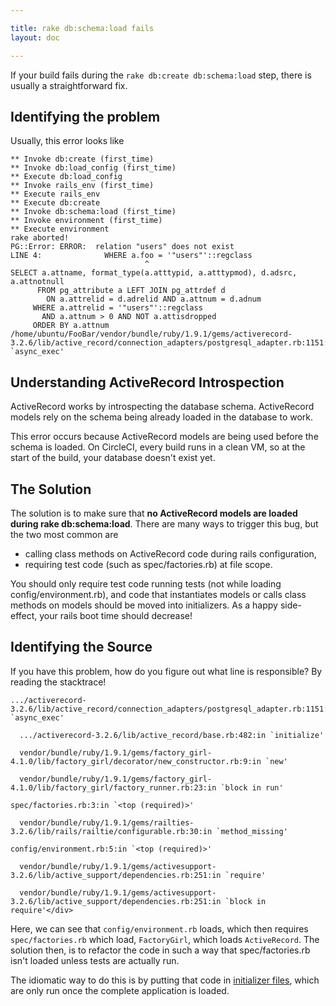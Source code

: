 ```yaml
---

title: rake db:schema:load fails
layout: doc

---
```


If your build fails during the `rake db:create db:schema:load`
step, there is usually a straightforward fix.

## Identifying the problem

Usually, this error looks like

```
** Invoke db:create (first_time)
** Invoke db:load_config (first_time)
** Execute db:load_config
** Invoke rails_env (first_time)
** Execute rails_env
** Execute db:create
** Invoke db:schema:load (first_time)
** Invoke environment (first_time)
** Execute environment
rake aborted!
PG::Error: ERROR:  relation "users" does not exist
LINE 4:              WHERE a.foo = '"users"'::regclass
                              ^
SELECT a.attname, format_type(a.atttypid, a.atttypmod), d.adsrc, a.attnotnull
      FROM pg_attribute a LEFT JOIN pg_attrdef d
        ON a.attrelid = d.adrelid AND a.attnum = d.adnum
     WHERE a.attrelid = '"users"'::regclass
       AND a.attnum > 0 AND NOT a.attisdropped
     ORDER BY a.attnum
/home/ubuntu/FooBar/vendor/bundle/ruby/1.9.1/gems/activerecord-3.2.6/lib/active_record/connection_adapters/postgresql_adapter.rb:1151:in `async_exec'
```

## Understanding ActiveRecord Introspection

ActiveRecord works by introspecting the database schema.
ActiveRecord models rely on the schema being already loaded in the database to work.

This error occurs because ActiveRecord models are being used before the
schema is loaded. On CircleCI, every build runs in a clean VM, so at the
start of the build, your database doesn't exist yet.

## The Solution

The solution is to make sure that
**no ActiveRecord models are loaded during rake db:schema:load**.
There are many ways to trigger this bug, but the two most common are

*   calling class methods on ActiveRecord code during rails configuration,
*   requiring test code (such as spec/factories.rb) at file scope.

You should only require test code running tests (not while
loading config/environment.rb), and code that instantiates
models or calls class methods on models should be moved into
initializers. As a happy side-effect, your rails boot time
should decrease!

## Identifying the Source

If you have this problem, how do you figure out what line is responsible? By reading the stacktrace!

```
.../activerecord-3.2.6/lib/active_record/connection_adapters/postgresql_adapter.rb:1151:in `async_exec'

  .../activerecord-3.2.6/lib/active_record/base.rb:482:in `initialize'

  vendor/bundle/ruby/1.9.1/gems/factory_girl-4.1.0/lib/factory_girl/decorator/new_constructor.rb:9:in `new'

  vendor/bundle/ruby/1.9.1/gems/factory_girl-4.1.0/lib/factory_girl/factory_runner.rb:23:in `block in run'

spec/factories.rb:3:in `<top (required)>'

  vendor/bundle/ruby/1.9.1/gems/railties-3.2.6/lib/rails/railtie/configurable.rb:30:in `method_missing'

config/environment.rb:5:in `<top (required)>'

  vendor/bundle/ruby/1.9.1/gems/activesupport-3.2.6/lib/active_support/dependencies.rb:251:in `require'

  vendor/bundle/ruby/1.9.1/gems/activesupport-3.2.6/lib/active_support/dependencies.rb:251:in `block in require'</div>
```

Here, we can see that `config/environment.rb` loads, which then
requires `spec/factories.rb` which load,
`FactoryGirl`, which loads `ActiveRecord`.
The solution then, is to refactor the code in such
a way that spec/factories.rb isn't loaded unless tests are
actually run.

The idiomatic way to do this is by putting that code in
[initializer files](http://guides.rubyonrails.org/configuring.html#using-initializer-files),
which are only run once the complete application is loaded.

